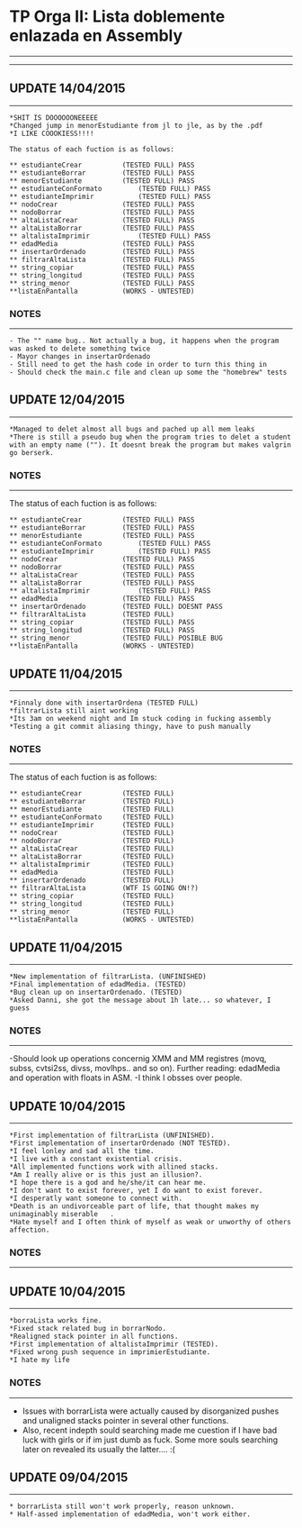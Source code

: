 # TP Orga II: Lista doblemente enlazada en Assembly
---------------------------------------------------
---------------------------------------------------

## UPDATE 14/04/2015
--------------------
	*SHIT IS DOOOOOONEEEEE 
	*Changed jump in menorEstudiante from jl to jle, as by the .pdf
	*I LIKE COOOKIESS!!!!

	The status of each fuction is as follows:
	
	** estudianteCrear			(TESTED FULL) PASS
	** estudianteBorrar			(TESTED FULL) PASS
	** menorEstudiante			(TESTED FULL) PASS
	** estudianteConFormato			(TESTED FULL) PASS
	** estudianteImprimir			(TESTED FULL) PASS
	** nodoCrear				(TESTED FULL) PASS
	** nodoBorrar				(TESTED FULL) PASS
	** altaListaCrear			(TESTED FULL) PASS
	** altaListaBorrar			(TESTED FULL) PASS
	** altalistaImprimir			(TESTED FULL) PASS
	** edadMedia				(TESTED FULL) PASS
	** insertarOrdenado			(TESTED FULL) PASS
	** filtrarAltaLista			(TESTED FULL) PASS
	** string_copiar			(TESTED FULL) PASS
	** string_longitud			(TESTED FULL) PASS
	** string_menor				(TESTED FULL) PASS
	**listaEnPantalla			(WORKS - UNTESTED)

### NOTES
---------
	- The "" name bug.. Not actually a bug, it happens when the program was asked to delete something twice
	- Mayor changes in insertarOrdenado
	- Still need to get the hash code in order to turn this thing in
	- Should check the main.c file and clean up some the "homebrew" tests
	



## UPDATE 12/04/2015
--------------------
	*Managed to delet almost all bugs and pached up all mem leaks
	*There is still a pseudo bug when the program tries to delet a student with an empty name (""). It doesnt break the program but makes valgrin go berserk.

### NOTES
---------
The status of each fuction is as follows:
	
	** estudianteCrear			(TESTED FULL) PASS
	** estudianteBorrar			(TESTED FULL) PASS
	** menorEstudiante			(TESTED FULL) PASS
	** estudianteConFormato			(TESTED FULL) PASS
	** estudianteImprimir			(TESTED FULL) PASS
	** nodoCrear				(TESTED FULL) PASS
	** nodoBorrar				(TESTED FULL) PASS
	** altaListaCrear			(TESTED FULL) PASS
	** altaListaBorrar			(TESTED FULL) PASS
	** altalistaImprimir			(TESTED FULL) PASS
	** edadMedia				(TESTED FULL) PASS
	** insertarOrdenado			(TESTED FULL) DOESNT PASS
	** filtrarAltaLista			(TESTED FULL) 
	** string_copiar			(TESTED FULL) PASS
	** string_longitud			(TESTED FULL) PASS
	** string_menor				(TESTED FULL) POSIBLE BUG
	**listaEnPantalla			(WORKS - UNTESTED)

## UPDATE 11/04/2015
--------------------
	*Finnaly done with insertarOrdena (TESTED FULL)
	*filtrarLista still aint working
	*Its 3am on weekend night and Im stuck coding in fucking assembly
	*Testing a git commit aliasing thingy, have to push manually


### NOTES
---------
The status of each fuction is as follows:
	
	** estudianteCrear			(TESTED FULL)
	** estudianteBorrar			(TESTED FULL)
	** menorEstudiante			(TESTED FULL)
	** estudianteConFormato		(TESTED FULL)
	** estudianteImprimir		(TESTED FULL)
	** nodoCrear				(TESTED FULL)
	** nodoBorrar				(TESTED FULL)
	** altaListaCrear			(TESTED FULL)
	** altaListaBorrar			(TESTED FULL)
	** altalistaImprimir		(TESTED FULL)
	** edadMedia				(TESTED FULL)
	** insertarOrdenado			(TESTED FULL)
	** filtrarAltaLista			(WTF IS GOING ON!?)
	** string_copiar			(TESTED FULL)
	** string_longitud			(TESTED FULL)
	** string_menor				(TESTED FULL)
	**listaEnPantalla			(WORKS - UNTESTED)


## UPDATE 11/04/2015
--------------------
	*New implementation of filtrarLista. (UNFINISHED)
	*Final implementation of edadMedia. (TESTED)
	*Bug clean up on insertarOrdenado. (TESTED)
	*Asked Danni, she got the message about 1h late... so whatever, I guess

### NOTES
---------
 -Should look up operations concernig XMM and MM registres (movq, subss, cvtsi2ss, divss, movlhps.. and so on). Further reading: edadMedia and operation with floats in ASM.
 -I think I obsses over people.


## UPDATE 10/04/2015
--------------------
	*First implementation of filtrarLista (UNFINISHED).
	*First implementation of insertarOrdenado (NOT TESTED).
	*I feel lonley and sad all the time.
	*I live with a constant existential crisis.
	*All implemented functions work with allined stacks.
	*Am I really alive or is this just an illusion?.
	*I hope there is a god and he/she/it can hear me.
	*I don't want to exist forever, yet I do want to exist forever.
	*I desperatly want someone to connect with.
	*Death is an undivorceable part of life, that thought makes my unimaginably miserable   . 
	*Hate myself and I often think of myself as weak or unworthy of others affection.


### NOTES
---------


## UPDATE 10/04/2015
--------------------
	*borraLista works fine.
	*Fixed stack related bug in borrarNodo.
	*Realigned stack pointer in all functions.
	*First implementation of altalistaImprimir (TESTED).
	*Fixed wrong push sequence in imprimierEstudiante.
	*I hate my life

### NOTES
---------
 - Issues with borrarLista were actually caused by disorganized pushes and unaligned stacks pointer in several other functions. 
 - Also, recent indepth sould searching made me cuestion if I have bad luck with girls or if im just dumb as fuck. Some more souls searching later on revealed its usually the latter.... :(





## UPDATE 09/04/2015
--------------------
	* borrarLista still won't work properly, reason unknown.
	* Half-assed implementation of edadMedia, won't work either.
